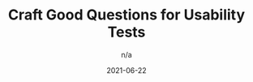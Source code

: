 ---
author: n/a
date: 2021-06-22
layout: post.njk
publisher: uxdesigncc
tags:
  - usability
  - testing
target_url: https://bootcamp.uxdesign.cc/craft-good-questions-for-usability-tests-55a8071ff4b
title: Craft Good Questions for Usability Tests
---